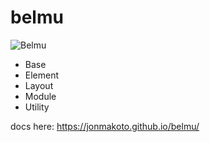 # belmu
![Belmu](http://cdn.rawgit.com/johnmakoto/belmu/master/img/belmu.png "Belmu")
- Base
- Element
- Layout
- Module
- Utility


docs here: 
https://jonmakoto.github.io/belmu/